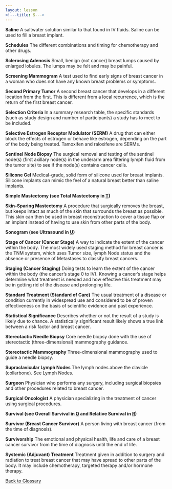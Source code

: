 ```yaml
---
layout: lesson
<!---title: S--->
---
```


<a name="top"></a>

**Saline** 
A saltwater solution similar to that found in IV fluids. Saline can be used to fill a breast implant.

**Schedules** 
The different combinations and timing for chemotherapy and other drugs.

**Sclerosing Adenosis** 
Small, benign (not cancer) breast lumps caused by enlarged lobules. The lumps may be felt and may be painful.

**Screening Mammogram** 
A test used to find early signs of breast cancer in a woman who does not have any known breast problems or symptoms.
 
**Second Primary Tumor** 
A second breast cancer that develops in a different location from the first. This is different from a local recurrence, which is the return of the first breast cancer.

**Selection Criteria** 
In a summary research table, the specific standards (such as study design and number of participants) a study has to meet to be included.

**Selective Estrogen Receptor Modulator (SERM)** 
A drug that can either block the effects of estrogen or behave like estrogen, depending on the part of the body being treated. Tamoxifen and raloxifene are SERMs.

**Sentinel Node Biopsy** 
The surgical removal and testing of the sentinel node(s) (first axillary node(s) in the underarm area filtering lymph fluid from the tumor site) to see if the node(s) contains cancer cells.

**Silicone Gel** 
Medical-grade, solid form of silicone used for breast implants. Silicone implants can mimic the feel of a natural breast better than saline implants.

**Simple Mastectomy (see Total Mastectomy in [T](/{{page.root}}/myhthelperEduContent/T/index.html))**  

**Skin-Sparing Mastectomy** 
A procedure that surgically removes the breast, but keeps intact as much of the skin that surrounds the breast as possible. This skin can then be used in breast reconstruction to cover a tissue flap or an implant instead of having to use skin from other parts of the body.

**Sonogram (see Ultrasound in [U](/{{page.root}}/myhthelperEduContent/U/index.html))**  

**Stage of Cancer (Cancer Stage)** 
A way to indicate the extent of the cancer within the body. The most widely used staging method for breast cancer is the TNM system, which uses Tumor size, lymph Node status and the absence or presence of Metastases to classify breast cancers.

**Staging (Cancer Staging)** 
Doing tests to learn the extent of the cancer within the body (the cancer’s stage 0 to IV). Knowing a cancer’s stage helps determine what treatment is needed and how effective this treatment may be in getting rid of the disease and prolonging life.

**Standard Treatment (Standard of Care)** 
The usual treatment of a disease or condition currently in widespread use and considered to be of proven effectiveness on the basis of scientific evidence and past experience.

**Statistical  Significance** 
Describes whether or not the result of a study is likely due to chance. A statistically significant result likely shows a true link between a risk factor and breast cancer.

**Stereotactic Needle Biopsy** 
Core needle biopsy done with the use of stereotactic (three-dimensional) mammography guidance.

**Stereotactic Mammography** 
Three-dimensional mammography used to guide a needle biopsy.

**Supraclavicular Lymph Nodes** 
The lymph nodes above the clavicle (collarbone). See Lymph Nodes.

**Surgeon** 
Physician who performs any surgery, including surgical biopsies and other procedures related to breast cancer.

**Surgical Oncologist** 
A physician specializing in the treatment of cancer using surgical procedures.

**Survival (see Overall Survival in [O](/{{page.root}}/myhthelperEduContent/O/index.html) and Relative Survival in [R](/{{page.root}}/myhthelperEduContent/R/index.html))**  

**Survivor (Breast Cancer Survivor)** 
A person living with breast cancer (from the time of diagnosis).

**Survivorship** 
The emotional and physical health, life and care of a breast cancer survivor from the time of diagnosis until the end of life.
 
**Systemic (Adjuvant) Treatment** 
Treatment given in addition to surgery and radiation to treat breast cancer that may have spread to other parts of the body. It may include chemotherapy, targeted therapy and/or hormone therapy.

<!--a href="#top">Back to top of page</a-->
<a href="https://scnslabutsa.github.io/myhthelperEduContent/Glossary/index.html">Back to Glossary</a>
